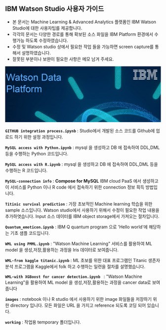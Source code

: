 
## IBM Watson Studio 사용자 가이드 ##

 * 본 문서는 Machine Learning & Advanced Analytics 플랫폼인 IBM Watson Studio에 대한 사용자팁를 제공합니다.
 * 각각의 문서는 다양한 경로를 통해 확보된 소스 화일을 IBM Platform 환경에서 수행가능 하도록 수정하였습니다.
 * 수정 및 Watson studio 상에서 필요한 작업 들을 가능하면 screen capture를 통해서 설명하였습니다.
 * 잘못된 부분이나 보완이 필요한 사항은 메모 남겨 주세요.

![watson data platform](https://github.com/moreal70/IBM-Watson-Studio/raw/master/images/ibm-watson-data-platform.png)

**`GITHUB integration process.ipynb`** : Studio에서 개발된 소스 코드를 Github에 업로드 하기 위한 설정 과정입니다.

**`MySQL access with Python.ipynb`** : mysql 을 생성하고 DB 에 접속하여 DDL,DML 등을 수행하는 Python 코드입니다.

**`MySQL access with R.ipynb`** : mysql 을 생성하고 DB 에 접속하여 DDL,DML 등을 수행하는 R 코드입니다.

**`MySQL-connection info`** : **Compose for MySQL** IBM cloud PaaS 에서 생성하고 이 서비스를 Python 이나 R code 에서 접속하기 위한 connection 정보 흭득 방법입니다. 

**`Titinic survival prediction`** : 가장 초보적인 Machine learning 학습을 위한 sample 소스입니다. Watson studio에서 사용하기 위해서 수정이 필요한 작업 내용을 추가하엿습니다. Input 소스 데이터를 IBM object storage에서 가져오는 절차입니다.

**`Quantum_emoticon.ipynb`** : IBM Q quantum program 으로 'Hello world'에 해당하는 기초 샘플 코드입니다.

**`WML using PMML.ipynb`** : "Watson Machine Learning" 서비스를 활용하여 ML model 을 생성,저장,활용하는 과정을 Iris 데이터로 보여줍니다. 

**`WML-from kaggle titanic.ipynb`** : ML 초보를 위한 대표 프로그램인 Titanic 생존자 분석 프로그램을 Kaggle에서 folk 하고 수행하는 일련을 절차를 설명했습니다.

**`WML-with XGBoost for cancer detection.ipynb `** : "Watson Machine Learning"을 활용하여 ML model 을 생성,저장,활용하는 과정을 cancer data로 보여줍니다


**`images`** : notebook 이나 R studio 에서 사용하기 위한 image 화일들을 저장하기 위한 directory 입니다. 모든 화일은 URL 을 가지고 reference 되도록 코딩 되어 있습니다.

**`working`** : 작업용 temporary 폴더입니다.

